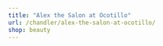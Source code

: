 ```yaml
---
title: "Alex the Salon at Ocotillo"
url: /chandler/alex-the-salon-at-ocotillo/
shop: beauty
---
```

